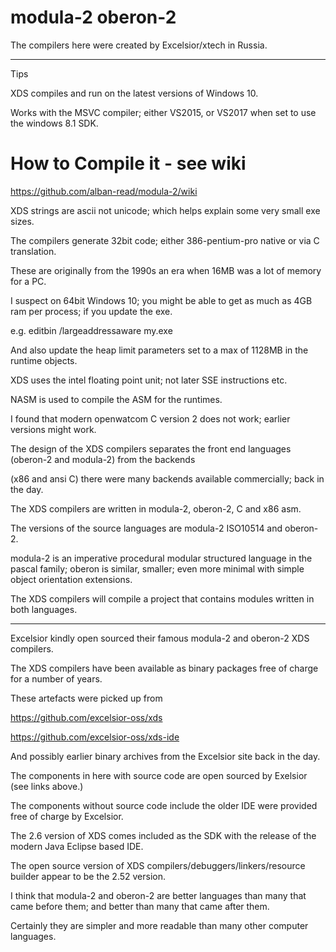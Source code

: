 # modula-2 oberon-2 

The compilers here were created by Excelsior/xtech in Russia.

----
Tips

XDS compiles and run on the latest versions of Windows 10.

Works with the MSVC compiler; either VS2015, or VS2017 when set to use the windows 8.1 SDK.

# How to Compile it - see wiki 

https://github.com/alban-read/modula-2/wiki


XDS strings are ascii not unicode; which helps explain some very small exe sizes.

The compilers generate 32bit code; either 386-pentium-pro native or via C translation.

These are originally from the 1990s an era when 16MB was a lot of memory for a PC.

I suspect on 64bit Windows 10; you might be able to get as much as 4GB ram per process; if you update the exe.

e.g. editbin /largeaddressaware my.exe 

And also update the heap limit parameters set to a max of 1128MB in the runtime objects.

XDS uses the intel floating point unit; not later SSE instructions etc.

NASM is used to compile the ASM for the runtimes.

I found that modern openwatcom C version 2 does not work; earlier versions might work.

The design of the XDS compilers separates the front end languages (oberon-2 and modula-2) from the backends

(x86 and ansi C) there were many backends available commercially; back in the day.  

The XDS compilers are written in modula-2, oberon-2, C and x86 asm.

The versions of the source languages are modula-2 ISO10514 and oberon-2.

modula-2 is an imperative procedural modular structured language in the pascal family; oberon is similar, smaller; even more minimal with simple object orientation extensions.

The XDS compilers will compile a project that contains modules written in both languages.


----

Excelsior kindly open sourced their famous modula-2 and oberon-2 XDS compilers.

The XDS compilers have been available as binary packages free of charge for a number of years.


These artefacts were picked up from 

https://github.com/excelsior-oss/xds

https://github.com/excelsior-oss/xds-ide

And possibly earlier binary archives from the Excelsior site back in the day.

The components in here with source code are open sourced by Exelsior (see links above.)

The components without source code include the older IDE were provided free of charge by Excelsior.
 
The 2.6 version of XDS comes included as the SDK with the release of the modern Java Eclipse based IDE.


The open source version of XDS compilers/debuggers/linkers/resource builder appear to be the 2.52 version.

I think that modula-2 and oberon-2 are better languages than many that came before them; and better than many that came after them.

Certainly they are simpler and more readable than many other computer languages.





